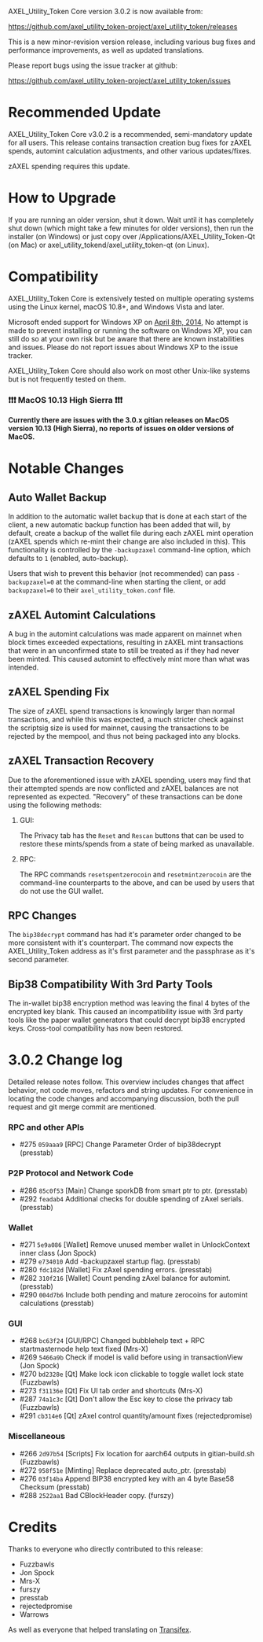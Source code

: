 AXEL_Utility_Token Core version 3.0.2 is now available from:

  <https://github.com/axel_utility_token-project/axel_utility_token/releases>

This is a new minor-revision version release, including various bug fixes and
performance improvements, as well as updated translations.

Please report bugs using the issue tracker at github:

  <https://github.com/axel_utility_token-project/axel_utility_token/issues>

Recommended Update
==============

AXEL_Utility_Token Core v3.0.2 is a recommended, semi-mandatory update for all users. This release contains transaction creation bug fixes for zAXEL spends, automint calculation adjustments, and other various updates/fixes.

zAXEL spending requires this update.

How to Upgrade
==============

If you are running an older version, shut it down. Wait until it has completely shut down (which might take a few minutes for older versions), then run the installer (on Windows) or just copy over /Applications/AXEL_Utility_Token-Qt (on Mac) or axel_utility_tokend/axel_utility_token-qt (on Linux).

Compatibility
==============

AXEL_Utility_Token Core is extensively tested on multiple operating systems using
the Linux kernel, macOS 10.8+, and Windows Vista and later.

Microsoft ended support for Windows XP on [April 8th, 2014](https://www.microsoft.com/en-us/WindowsForBusiness/end-of-xp-support),
No attempt is made to prevent installing or running the software on Windows XP, you
can still do so at your own risk but be aware that there are known instabilities and issues.
Please do not report issues about Windows XP to the issue tracker.

AXEL_Utility_Token Core should also work on most other Unix-like systems but is not
frequently tested on them.

### :exclamation::exclamation::exclamation: MacOS 10.13 High Sierra :exclamation::exclamation::exclamation:

**Currently there are issues with the 3.0.x gitian releases on MacOS version 10.13 (High Sierra), no reports of issues on older versions of MacOS.**


Notable Changes
===============

Auto Wallet Backup
---------------------
In addition to the automatic wallet backup that is done at each start of the client, a new automatic backup function has been added that will, by default, create a backup of the wallet file during each zAXEL mint operation (zAXEL spends which re-mint their change are also included in this). This functionality is controlled by the `-backupzaxel` command-line option, which defaults to `1` (enabled, auto-backup).

Users that wish to prevent this behavior (not recommended) can pass `-backupzaxel=0` at the command-line when starting the client, or add `backupzaxel=0` to their `axel_utility_token.conf` file.

zAXEL Automint Calculations
---------------------
A bug in the automint calculations was made apparent on mainnet when block times exceeded expectations, resulting in zAXEL mint transactions that were in an unconfirmed state to still be treated as if they had never been minted. This caused automint to effectively mint more than what was intended.

zAXEL Spending Fix
---------------------
The size of zAXEL spend transactions is knowingly larger than normal transactions, and while this was expected, a much stricter check against the scriptsig size is used for mainnet, causing the transactions to be rejected by the mempool, and thus not being packaged into any blocks.

zAXEL Transaction Recovery
---------------------
Due to the aforementioned issue with zAXEL spending, users may find that their attempted spends are now conflicted and zAXEL balances are not represented as expected. "Recovery" of these transactions can be done using the following methods:

1. GUI:

   The Privacy tab has the `Reset` and `Rescan` buttons that can be used to restore these mints/spends from a state of being marked as unavailable.

2. RPC:

   The RPC commands `resetspentzerocoin` and `resetmintzerocoin` are the command-line counterparts to the above, and can be used by users that do not use the GUI wallet.

RPC Changes
---------------------
The `bip38decrypt` command has had it's parameter order changed to be more consistent with it's counterpart. The command now expects the AXEL_Utility_Token address as it's first parameter and the passphrase as it's second parameter.

Bip38 Compatibility With 3rd Party Tools
---------------------
The in-wallet bip38 encryption method was leaving the final 4 bytes of the encrypted key blank. This caused an incompatibility issue with 3rd party tools like the paper wallet generators that could decrypt bip38 encrypted keys. Cross-tool compatibility has now been restored.

3.0.2 Change log
=================

Detailed release notes follow. This overview includes changes that affect
behavior, not code moves, refactors and string updates. For convenience in locating
the code changes and accompanying discussion, both the pull request and
git merge commit are mentioned.

### RPC and other APIs
- #275 `059aaa9` [RPC] Change Parameter Order of bip38decrypt (presstab)

### P2P Protocol and Network Code
- #286 `85c0f53` [Main] Change sporkDB from smart ptr to ptr. (presstab)
- #292 `feadab4` Additional checks for double spending of zAxel serials. (presstab)

### Wallet
- #271 `5e9a086` [Wallet] Remove unused member wallet in UnlockContext inner class (Jon Spock)
- #279 `e734010` Add -backupzaxel startup flag. (presstab)
- #280 `fdc182d` [Wallet] Fix zAxel spending errors. (presstab)
- #282 `310f216` [Wallet] Count pending zAxel balance for automint. (presstab)
- #290 `004d7b6` Include both pending and mature zerocoins for automint calculations (presstab)

### GUI
- #268 `bc63f24` [GUI/RPC] Changed bubblehelp text + RPC startmasternode help text fixed (Mrs-X)
- #269 `5466a9b` Check if model is valid before using in transactionView (Jon Spock)
- #270 `bd2328e` [Qt] Make lock icon clickable to toggle wallet lock state (Fuzzbawls)
- #273 `f31136e` [Qt] Fix UI tab order and shortcuts (Mrs-X)
- #287 `74a1c3c` [Qt] Don't allow the Esc key to close the privacy tab (Fuzzbawls)
- #291 `cb314e6` [Qt] zAxel control quantity/amount fixes (rejectedpromise)

### Miscellaneous
- #266 `2d97b54` [Scripts] Fix location for aarch64 outputs in gitian-build.sh (Fuzzbawls)
- #272 `958f51e` [Minting] Replace deprecated auto_ptr. (presstab)
- #276 `03f14ba` Append BIP38 encrypted key with an 4 byte Base58 Checksum (presstab)
- #288 `2522aa1` Bad CBlockHeader copy. (furszy)

Credits
=======

Thanks to everyone who directly contributed to this release:
- Fuzzbawls
- Jon Spock
- Mrs-X
- furszy
- presstab
- rejectedpromise
- Warrows

As well as everyone that helped translating on [Transifex](https://www.transifex.com/projects/p/axel_utility_token-project-translations/).

